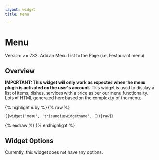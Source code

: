 ```yaml
---
layout: widget
title: Menu

---
```


# Menu

Version: >= 7.32. Add an Menu List to the Page (i.e. Restaurant menu)

## Overview

**IMPORTANT: This widget will only work as expected when the menu plugin is activated on the user's account.** This widget is used to display a list of items, dishes, services with a price as per our menu functionality. Lots of HTML generated here based on the complexity of the menu.

{% highlight ruby %}
{% raw %}

	{{widget('menu', 'thisunqiuewidgetname', {})|raw}}

{% endraw %}
{% endhighlight %}

## Widget Options

Currently, this widget does not have any options.
